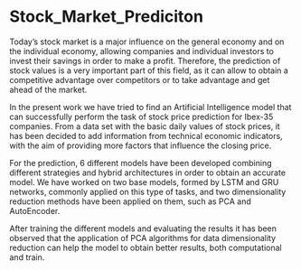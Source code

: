 # Stock_Market_Prediciton

Today’s stock market is a major influence on the general economy and on the individual economy, allowing companies and individual investors to invest their savings in order to make a profit. Therefore, the prediction of stock values is a very important part of this field, as it can allow to obtain a competitive advantage over competitors or to take advantage and get ahead of the market.

In the present work we have tried to find an Artificial Intelligence model that can successfully perform the task of stock price prediction for Ibex-35 companies. From a data set with the basic daily values of stock prices, it has been decided to add information from technical economic indicators, with the aim of providing more factors that influence the closing price.

For the prediction, 6 different models have been developed combining different strategies and hybrid architectures in order to obtain an accurate model. We have worked on two base models, formed by LSTM and GRU networks, commonly applied on this type of tasks, and two dimensionality reduction methods have been applied on them, such as PCA and AutoEncoder.

After training the different models and evaluating the results it has been observed that the application of PCA algorithms for data dimensionality reduction can help the model to obtain better results, both computational and train. 
